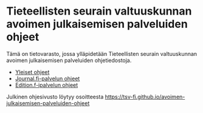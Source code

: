 # Tieteellisten seurain valtuuskunnan avoimen julkaisemisen palveluiden ohjeet

Tämä on tietovarasto, jossa ylläpidetään Tieteellisten seurain valtuuskunnan avoimen julkaisemisen palveluiden ohjetiedostoja.
- [Yleiset ohjeet](https://github.com/tsv-fi/avoimen-julkaisemisen-palveluiden-ohjeet/tree/main/docs/yleiset)
- [Journal.fi-palvelun ohjeet](https://github.com/tsv-fi/avoimen-julkaisemisen-palveluiden-ohjeet/tree/main/docs/journal-fi)
- [Edition.f-ipalvelun ohjeet](https://github.com/tsv-fi/avoimen-julkaisemisen-palveluiden-ohjeet/tree/main/docs/edition-fi)

Julkinen ohjesivusto löytyy osoitteesta https://tsv-fi.github.io/avoimen-julkaisemisen-palveluiden-ohjeet
